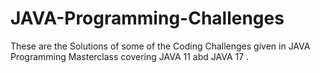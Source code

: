 # JAVA-Programming-Challenges
These are the Solutions of some of the Coding Challenges given in JAVA Programming Masterclass covering JAVA 11 abd JAVA 17  . 
